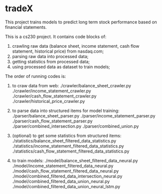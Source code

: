 # tradeX

This project trains models to predict long term stock performance based on financial statements.

This is a cs230 project. It contains code blocks of:
1. crawling raw data (balance sheet, income statement, cash flow statement, historical price) from nasdaq.com;
2. parsing raw data into processed data;
3. getting statistics from processed data;
4. using processed data as dataset to train models;

The order of running codes is:
1. to craw data from web:
./crawler/balance_sheet_crawler.py
./crawler/income_statement_crawler.py
./crawler/cash_flow_statement_crawler.py
./crawler/historical_price_crawler.py

2. to parse data into structured items for model training:
./parser/balance_sheet_parser.py
./parser/income_statement_parser.py
./parser/cash_flow_statement_parser.py
./parser/combined_intersection.py
./parser/combined_union.py

3. (optional) to get some statistics from structured items:
./statistics/balance_sheet_filtered_data_statistics.py
./statistics/income_statement_filtered_data_statistics.py
./statistics/cash_flow_statement_filtered_data_statistics.py

4. to train models:
./model/balance_sheet_filtered_data_neural.py
./model/income_statement_filtered_data_neural.py
./model/cash_flow_statement_filtered_data_neural.py
./model/combined_filtered_data_intersection_neural.py
./model/combined_filtered_data_union_neural.py
./model/combined_filtered_data_union_neural_lstm.py
